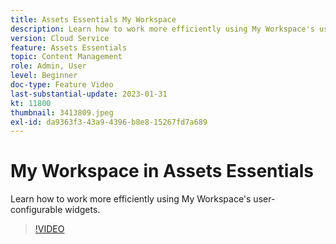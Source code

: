 ```yaml
---
title: Assets Essentials My Workspace
description: Learn how to work more efficiently using My Workspace's user-configurable widgets.
version: Cloud Service
feature: Assets Essentials
topic: Content Management
role: Admin, User
level: Beginner
doc-type: Feature Video
last-substantial-update: 2023-01-31
kt: 11800
thumbnail: 3413809.jpeg
exl-id: da9363f3-43a9-4396-b8e8-15267fd7a689
---
```

# My Workspace in Assets Essentials

Learn how to work more efficiently using My Workspace's user-configurable widgets.

>[!VIDEO](https://video.tv.adobe.com/v/3413809?quality=12&learn=on)
